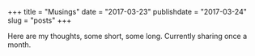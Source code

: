 +++
title = "Musings"
date = "2017-03-23"
publishdate = "2017-03-24"
slug = "posts"
+++

Here are my thoughts, some short, some long. Currently sharing once a month.

